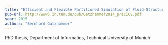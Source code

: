 ```yaml
---
title: "Efficient and Flexible Partitioned Simulation of Fluid-Structure Interactions"
pub-url: http://www5.in.tum.de/pub/Gatzhammer2014_preCICE.pdf
year: 2015
authors: "Bernhard Gatzhammer"
---
```

PhD thesis, Department of Informatics, Technical University of Munich
